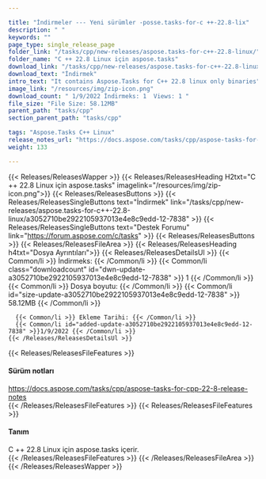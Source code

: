 ```yaml
---

title: "İndirmeler --- Yeni sürümler -posse.tasks-for-c ++-22.8-lix"
description: " "
keywords: ""
page_type: single_release_page
folder_link: "/tasks/cpp/new-releases/aspose.tasks-for-c++-22.8-linux/"
folder_name: "C ++ 22.8 Linux için aspose.tasks"
download_link: "/tasks/cpp/new-releases/aspose.tasks-for-c++-22.8-linux/a3052710be2922105937013e4e8c9edd-12-7838"
download_text: "İndirmek"
intro_text: "It contains Aspose.Tasks for C++ 22.8 linux only binaries"
image_link: "/resources/img/zip-icon.png"
download_count: " 1/9/2022 İndirmeks: 1  Views: 1 "
file_size: "File Size: 58.12MB"
parent_path: "tasks/cpp"
section_parent_path: "tasks/cpp"

tags: "Aspose.Tasks C++ Linux"
release_notes_url: "https://docs.aspose.com/tasks/cpp/aspose-tasks-for-cpp-22-8-release-notes"
weight: 133

---
```


{{< Releases/ReleasesWapper >}}
  {{< Releases/ReleasesHeading H2txt="C ++ 22.8 Linux için aspose.tasks" imagelink="/resources/img/zip-icon.png">}}
  {{< Releases/ReleasesButtons >}}
    {{< Releases/ReleasesSingleButtons text="İndirmek" link="/tasks/cpp/new-releases/aspose.tasks-for-c++-22.8-linux/a3052710be2922105937013e4e8c9edd-12-7838" >}}
    {{< Releases/ReleasesSingleButtons text="Destek Forumu" link="https://forum.aspose.com/c/tasks" >}}
  {{< Releases/ReleasesButtons >}}
  {{< Releases/ReleasesFileArea >}}
    {{< Releases/ReleasesHeading h4txt="Dosya Ayrıntıları">}}
    {{< Releases/ReleasesDetailsUl >}}
      {{< Common/li >}} İndirmeks: {{< /Common/li >}}
      {{< Common/li class="downloadcount" id="dwn-update-a3052710be2922105937013e4e8c9edd-12-7838" >}} 1 {{< /Common/li >}}
      {{< Common/li >}} Dosya boyutu: {{< /Common/li >}}
      {{< Common/li id="size-update-a3052710be2922105937013e4e8c9edd-12-7838" >}} 58.12MB {{< /Common/li >}}

      {{< Common/li >}} Ekleme Tarihi: {{< /Common/li >}}
      {{< Common/li id="added-update-a3052710be2922105937013e4e8c9edd-12-7838" >}}1/9/2022 {{< /Common/li >}}
    {{< /Releases/ReleasesDetailsUl >}}

  {{< Releases/ReleasesFileFeatures >}}
      <h4>Sürüm notları</h4><div><a href='https://docs.aspose.com/tasks/cpp/aspose-tasks-for-cpp-22-8-release-notes'>https://docs.aspose.com/tasks/cpp/aspose-tasks-for-cpp-22-8-release-notes</a></div>
  {{< /Releases/ReleasesFileFeatures >}}
  {{< Releases/ReleasesFileFeatures >}}
      <h4>Tanım</h4><div class="HTMLDescription">C ++ 22.8 Linux için aspose.tasks içerir.</div>
  {{< /Releases/ReleasesFileFeatures >}}
 {{< /Releases/ReleasesFileArea >}}
{{< /Releases/ReleasesWapper >}}


